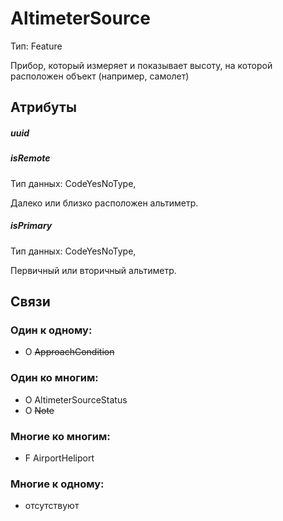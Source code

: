 AltimeterSource
====
Тип: Feature

Прибор, который измеряет и показывает высоту, на которой расположен объект (например, самолет)

## Атрибуты

##### uuid

##### isRemote
Тип данных: CodeYesNoType,

Далеко или близко расположен альтиметр.

##### isPrimary
Тип данных: CodeYesNoType,

Первичный или вторичный альтиметр.


## Связи

### Один к одному:

- O ~~ApproachCondition~~


### Один ко многим:

- O AltimeterSourceStatus
- O ~~Note~~

### Многие ко многим:

- F AirportHeliport

### Многие к одному:

- отсутствуют